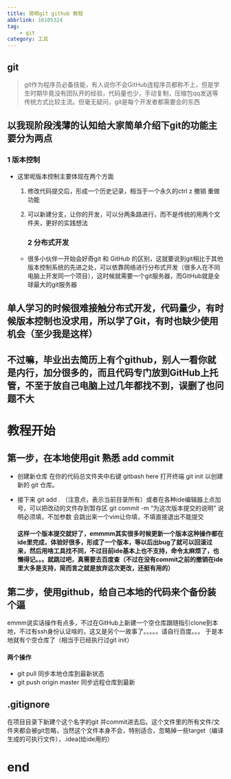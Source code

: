 ```yaml
---
title: 简明git github 教程
abbrlink: 16105324
tag: 
    - git
category: 工具
---
```


## git

> git作为程序员必备技能，有人说你不会GitHub连程序员都称不上，但是学生时期毕竟没有团队开的经验，代码量也少，手动复制，压缩包qq发送等传统方式比较主流。但毫无疑问，git是每个开发者都需要会的东西

## 以我现阶段浅薄的认知给大家简单介绍下git的功能主要分为两点

### 1 版本控制

- 这里呢版本控制主要体现在两个方面

  1. 修改代码提交后，形成一个历史记录，相当于一个永久的ctrl z 撤销 重做功能

  2. 可以新建分支，让你的开发，可以分两条路进行，而不是传统的用两个文件夹，更好的实践想法

     ### 2 分布式开发

  - 很多小伙伴一开始会好奇git 和 GitHub 的区别，这就要说到git相比于其他版本控制系统的先进之处，可以依靠网络进行分布式开发（很多人在不同电脑上开发同一个项目），这时候就需要一个git服务器，而GitHub就是全球最大的git服务器

## 单人学习的时候很难接触分布式开发，代码量少，有时候版本控制也没求用，所以学了Git，有时也缺少使用机会（至少我是这样）

## 不过嘛，毕业出去简历上有个github，别人一看你就是内行，加分很多的，而且代码专门放到GitHub上托管，不至于放自己电脑上过几年都找不到，误删了也问题不大

# 教程开始

## 第一步，在本地使用git 熟悉 add commit

- 创建新仓库
  在你的代码总文件夹中右键 gitbash here 打开终端
  git init
  以创建新的 git 仓库。

- 接下来
  git add . （注意点，表示当前目录所有）或者在各种ide编辑器上点加号，可以把改动的文件存到暂存区
  git commit -m “为这次版本提交的说明” 说明必须填，不加参数 会跳出来一个vim让你填，不填直接退出不能提交

  #### 这样一个版本提交就好了，emmmm其实很多时候更新一个版本这种操作都在ide里完成，体验好很多，形成了一个版本，等以后出bug了就可以回滚过来，然后用啥工具找不同，不过目前ide基本上也不支持，命令太麻烦了，也懒得记。。。就跳过吧，真需要去百度查（不过在没有commit之前的撤销在ide里大多是支持，简而言之就是放弃这次更改，还挺有用的）

## 第二步，使用github，给自己本地的代码来个备份装个逼

emmm说实话操作有点多，不过在GitHub上新建一个空仓库跟随指引clone到本地，不过有ssh身份认证啥的，这又是另个一故事了。。。。。请自行百度。。。
于是本地就有个空仓库了（相当于已经执行过git init）

#### 两个操作

- git pull 同步本地仓库到最新状态
- git push origin master 同步远程仓库到最新

## .gitignore

在项目目录下新建个这个名字的git 并commit进去后。这个文件里的所有文件/文件夹都会被git忽略，当然这个文件本身不会，特别适合，忽略掉一些target（编译生成的可执行文件），.idea(给ide用的）

# end